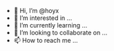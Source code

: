 - 👋 Hi, I’m @hoyx
- 👀 I’m interested in ...
- 🌱 I’m currently learning ...
- 💞️ I’m looking to collaborate on ...
- 📫 How to reach me ...

<!---
hoyx/hoyx is a ✨ special ✨ repository because its `README.md` (this file) appears on your GitHub profile.
You can click the Preview link to take a look at your changes.
--->
